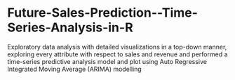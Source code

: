 # Future-Sales-Prediction--Time-Series-Analysis-in-R
Exploratory data analysis with detailed visualizations in a top-down manner, exploring every attribute with respect to sales and revenue and performed a time-series predictive analysis model and plot using Auto Regressive Integrated Moving Average (ARIMA) modelling
